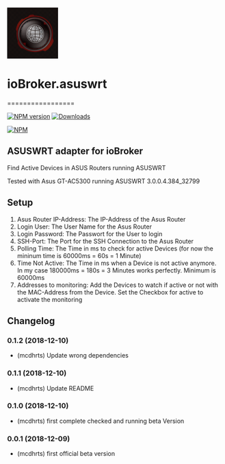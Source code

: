![Logo](admin/asuswrt.png)
# ioBroker.asuswrt
=================

[![NPM version](http://img.shields.io/npm/v/iobroker.asuswrt.svg)](https://www.npmjs.com/package/iobroker.asuswrt)
[![Downloads](https://img.shields.io/npm/dm/iobroker.asuswrt.svg)](https://www.npmjs.com/package/iobroker.asuswrt)

[![NPM](https://nodei.co/npm/iobroker.asuswrt.png?downloads=true)](https://nodei.co/npm/iobroker.asuswrt/)

ASUSWRT adapter for ioBroker
------------------------------------------------------------------------------

Find Active Devices in ASUS Routers running ASUSWRT

Tested with Asus GT-AC5300 running ASUSWRT 3.0.0.4.384_32799

## Setup
1. Asus Router IP-Address: The IP-Address of the Asus Router
2. Login User: The User Name for the Asus Router
3. Login Password: The Passwort for the User to login
4. SSH-Port: The Port for the SSH Connection to the Asus Router
5. Polling Time: The Time in ms to check for active Devices (for now the mininum time is 60000ms = 60s = 1 Minute)
6. Time Not Active: The Time in ms when a Device is not active anymore. In my case 180000ms = 180s = 3 Minutes works perfectly. Minimum is 60000ms
7. Addresses to monitoring: Add the Devices to watch if active or not with the MAC-Address from the Device. Set the Checkbox for active to activate the monitoring

## Changelog

### 0.1.2 (2018-12-10)
* (mcdhrts) Update wrong dependencies

### 0.1.1 (2018-12-10)
* (mcdhrts) Update README

### 0.1.0 (2018-12-10)
* (mcdhrts) first complete checked and running beta Version

### 0.0.1 (2018-12-09)
* (mcdhrts) first official beta version
